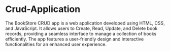 # Crud-Application
The BookStore CRUD app is a web application developed using HTML, CSS, and JavaScript.
It allows users to Create, Read, Update, and Delete book records, providing a seamless 
interface to manage a collection of books efficiently. The app features a user-friendly 
design and interactive functionalities for an enhanced user experience.

